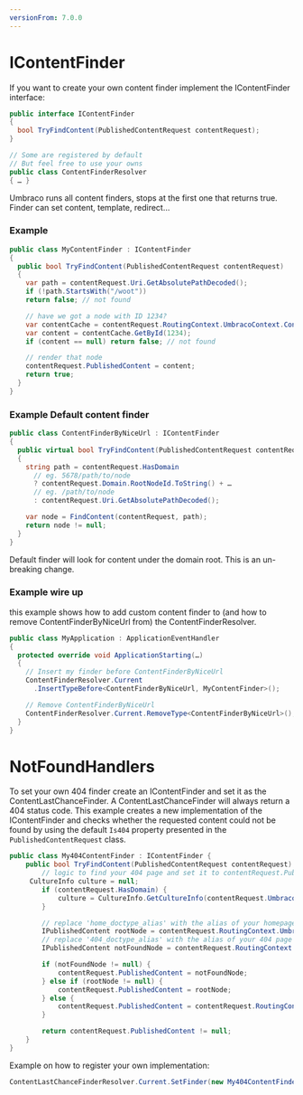 ```yaml
---
versionFrom: 7.0.0
---
```


# IContentFinder

If you want to create your own content finder implement the IContentFinder interface:

```csharp
public interface IContentFinder
{
  bool TryFindContent(PublishedContentRequest contentRequest);
}

// Some are registered by default
// But feel free to use your owns
public class ContentFinderResolver
{ … }
```

Umbraco runs all content finders, stops at the first one that returns true.
Finder can set content, template, redirect…

### Example 

```csharp
public class MyContentFinder : IContentFinder
{
  public bool TryFindContent(PublishedContentRequest contentRequest)
  {
    var path = contentRequest.Uri.GetAbsolutePathDecoded();
    if (!path.StartsWith("/woot"))
    return false; // not found

    // have we got a node with ID 1234?
    var contentCache = contentRequest.RoutingContext.UmbracoContext.ContentCache;
    var content = contentCache.GetById(1234);
    if (content == null) return false; // not found

    // render that node
    contentRequest.PublishedContent = content;
    return true;
  }
}
```

### Example Default content finder

```csharp
public class ContentFinderByNiceUrl : IContentFinder
{
  public virtual bool TryFindContent(PublishedContentRequest contentRequest)
  {
    string path = contentRequest.HasDomain
      // eg. 5678/path/to/node
      ? contentRequest.Domain.RootNodeId.ToString() + …
      // eg. /path/to/node
      : contentRequest.Uri.GetAbsolutePathDecoded();

    var node = FindContent(contentRequest, path);
    return node != null;
  }
}
```

Default finder will look for content under the domain root.
This is an un-breaking change.

### Example wire up

this example shows how to add custom content finder to (and how to remove ContentFinderByNiceUrl from) the ContentFinderResolver.

```csharp
public class MyApplication : ApplicationEventHandler
{
  protected override void ApplicationStarting(…) 
  {
    // Insert my finder before ContentFinderByNiceUrl
    ContentFinderResolver.Current
      .InsertTypeBefore<ContentFinderByNiceUrl, MyContentFinder>();

    // Remove ContentFinderByNiceUrl
    ContentFinderResolver.Current.RemoveType<ContentFinderByNiceUrl>();
  }
}
```

# NotFoundHandlers

To set your own 404 finder create an IContentFinder and set it as the ContentLastChanceFinder.
A ContentLastChanceFinder will always return a 404 status code. This example creates a new implementation of the IContentFinder and checks whether the requested content could not be found by using the default `Is404` property presented in the `PublishedContentRequest` class.

```csharp
public class My404ContentFinder : IContentFinder {
    public bool TryFindContent(PublishedContentRequest contentRequest) {
        // logic to find your 404 page and set it to contentRequest.PublishedContent
     CultureInfo culture = null;
        if (contentRequest.HasDomain) {
            culture = CultureInfo.GetCultureInfo(contentRequest.UmbracoDomain.LanguageIsoCode);
        }

        // replace 'home_doctype_alias' with the alias of your homepage
        IPublishedContent rootNode = contentRequest.RoutingContext.UmbracoContext.ContentCache.GetByXPath("root/home_doctype_alias").FirstOrDefault(n => n.GetCulture().ThreeLetterWindowsLanguageName == culture.ThreeLetterWindowsLanguageName);
        // replace '404_doctype_alias' with the alias of your 404 page
        IPublishedContent notFoundNode = contentRequest.RoutingContext.UmbracoContext.ContentCache.GetByXPath(String.Format("root/homeDocType[id={0}]/404_doctype_alias", rootNode.Id)).FirstOrDefault(n => n.GetCulture().ThreeLetterWindowsLanguageName == culture.ThreeLetterWindowsLanguageName);

        if (notFoundNode != null) {
            contentRequest.PublishedContent = notFoundNode;
        } else if (rootNode != null) {
            contentRequest.PublishedContent = rootNode;
        } else {
            contentRequest.PublishedContent = contentRequest.RoutingContext.UmbracoContext.ContentCache.GetAtRoot().FirstOrDefault(n => n.GetTemplateAlias() != "");
        }

        return contentRequest.PublishedContent != null;
    }
}
```
    
Example on how to register your own implementation:

```csharp
ContentLastChanceFinderResolver.Current.SetFinder(new My404ContentFinder());
```
